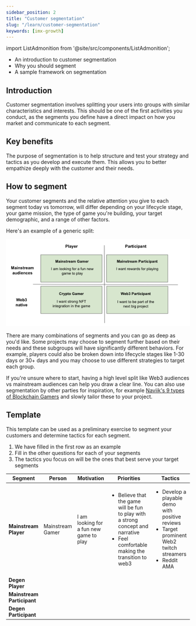 ```yaml
---
sidebar_position: 2
title: "Customer segmentation"
slug: "/learn/customer-segmentation"
keywords: [imx-growth]
---
```


import ListAdmonition from '@site/src/components/ListAdmonition';

<ListAdmonition>
    <ul>
        <li> An introduction to customer segmentation</li>
         <li>Why you should segment</li>
        <li>A sample framework on segmentation</li>
    </ul>
</ListAdmonition>



## Introduction

Customer segmentation involves splitting your users into groups with similar characteristics and interests. This should be one of the first activities you conduct, as the segments you define have a direct impact on how you market and communicate to each segment.

## Key benefits

The purpose of segmentation is to help structure and test your strategy and tactics as you develop and execute them. This allows you to better empathize deeply with the customer and their needs.

## How to segment
Your customer segments and the relative attention you give to each segment today vs tomorrow, will differ depending on your lifecycle stage, your game mission, the type of game you're building, your target demographic, and a range of other factors.

Here's an example of a generic split:

![](../../../../static/img/learn/customer-segmentation-web3.png)

There are many combinations of segments and you can go as deep as you'd like. Some projects may choose to segment further based on their needs and these subgroups will have significantly different behaviors. For example, players could also be broken down into lifecycle stages like 1-30 days or 30+ days and you may choose to use different strategies to target each group.

If you're unsure where to start, having a high level split like Web3 audiences vs mainstream audiences can help you draw a clear line. You can also use segmentation by other parties for inspiration, for example [Naviik's 9 types of Blockchain Gamers](https://naavik.co/digest/blockchain-players) and slowly tailor these to your project.


## Template

This template can be used as a preliminary exercise to segment your customers and determine tactics for each segment.

1. We have filled in the first row as an example
2. Fill in the other questions for each of your segments
3. The tactics you focus on will be the ones that best serve your target segments

| **Segment** | **Person** | **Motivation** | **Priorities** | **Tactics** |
| --- | --- | --- | --- | --- |
| **Mainstream Player** | Mainstream Gamer | I am looking for a fun new game to play | <ul><li>Believe that the game will be fun to play with a strong concept and narrative</li><li>Feel comfortable making the transition to web3</li></ul> | <ul><li>Develop a playable demo with positive reviews</li><li>Target prominent Web2 twitch streamers</li><li>Reddit AMA </li></ul>
  | **Degen Player** | | | | | 
   **Mainstream Participant** | | | | 
    **Degen Participant** | | | | 


 
